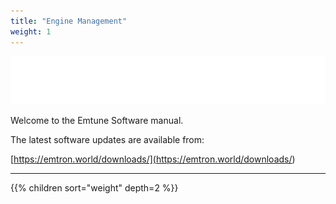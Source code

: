 ```yaml
---
title: "Engine Management"
weight: 1
---
```


![Image](</img/emtron-white.svg>)

Welcome to the Emtune Software manual.

The latest software updates are available from:

[https://emtron.world/downloads/](<https://emtron.world/downloads/>)

---

{{% children sort="weight" depth=2 %}}
